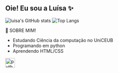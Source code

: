 ## Oie! Eu sou a Luísa ✨



![luisa's GitHub stats](https://github-readme-stats.vercel.app/api?username=lucstr-souza&show_icons=true&theme=moltack)
![Top Langs](https://github-readme-stats.vercel.app/api/top-langs/?username=lucstr-souza&layout=compact&theme=moltack)


🦾 SOBRE MIM!
- Estudando Ciência da computação no UniCEUB
- Programando em python
- Aprendendo HTML/CSS

<div align="left">
 
  <img src="https://cdn.jsdelivr.net/gh/devicons/devicon/icons/python/python-original.svg" height="30" alt="python logo"  />
  <img width="12" />
  
</div>

